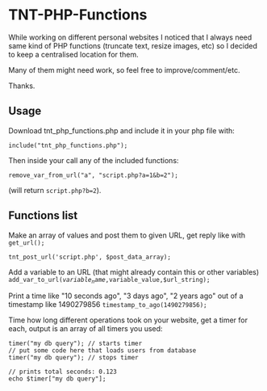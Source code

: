 # TNT-PHP-Functions

While working on different personal websites I noticed that I always need same kind of PHP functions (truncate text, resize images, etc) so I decided to keep a centralised location for them.

Many of them might need work, so feel free to improve/comment/etc.

Thanks. 

<h2>Usage</h2>

Download tnt_php_functions.php and include it in your php file with:

<code>include("tnt_php_functions.php");</code>

Then inside your call any of the included functions:

<code>remove_var_from_url("a", "script.php?a=1&b=2");</code>

(will return `script.php?b=2`).

<h2>Functions list</h2>

Make an array of values and post them to given URL, get reply like with <code>get_url();</code>

<code>tnt_post_url('script.php', $post_data_array);</code>

Add a variable to an URL (that might already contain this or other variables)
<code>add_var_to_url($variable_name,$variable_value,$url_string);</code>

Print a time like "10 seconds ago", "3 days ago", "2 years ago" out of a timestamp like 1490279856
<code>timestamp_to_ago(1490279856);</code>

Time how long different operations took on your website, get a timer for each, output is an array of all timers you used:
```
timer("my db query"); // starts timer
// put some code here that loads users from database
timer("my db query"); // stops timer

// prints total seconds: 0.123
echo $timer["my db query"];
```



